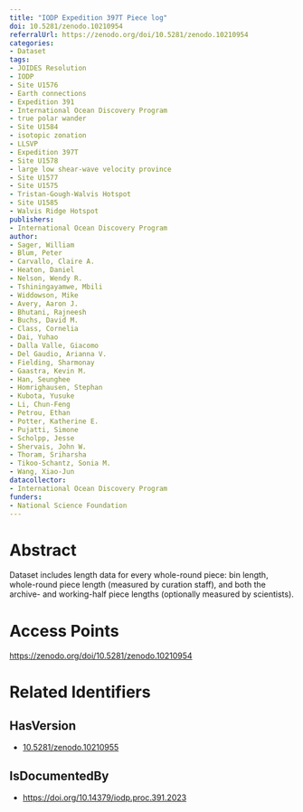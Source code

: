 ```yaml
---
title: "IODP Expedition 397T Piece log"
doi: 10.5281/zenodo.10210954
referralUrl: https://zenodo.org/doi/10.5281/zenodo.10210954
categories:
- Dataset
tags:
- JOIDES Resolution
- IODP
- Site U1576
- Earth connections
- Expedition 391
- International Ocean Discovery Program
- true polar wander
- Site U1584
- isotopic zonation
- LLSVP
- Expedition 397T
- Site U1578
- large low shear-wave velocity province
- Site U1577
- Site U1575
- Tristan-Gough-Walvis Hotspot
- Site U1585
- Walvis Ridge Hotspot
publishers:
- International Ocean Discovery Program
author:
- Sager, William
- Blum, Peter
- Carvallo, Claire A.
- Heaton, Daniel
- Nelson, Wendy R.
- Tshiningayamwe, Mbili
- Widdowson, Mike
- Avery, Aaron J.
- Bhutani, Rajneesh
- Buchs, David M.
- Class, Cornelia
- Dai, Yuhao
- Dalla Valle, Giacomo
- Del Gaudio, Arianna V.
- Fielding, Sharmonay
- Gaastra, Kevin M.
- Han, Seunghee
- Homrighausen, Stephan
- Kubota, Yusuke
- Li, Chun-Feng
- Petrou, Ethan
- Potter, Katherine E.
- Pujatti, Simone
- Scholpp, Jesse
- Shervais, John W.
- Thoram, Sriharsha
- Tikoo-Schantz, Sonia M.
- Wang, Xiao-Jun
datacollector:
- International Ocean Discovery Program
funders:
- National Science Foundation
---
```


# Abstract
Dataset includes length data for every whole-round piece: bin length, whole-round piece length (measured by curation staff), and both the archive- and working-half piece lengths (optionally measured by scientists).

# Access Points
https://zenodo.org/doi/10.5281/zenodo.10210954

# Related Identifiers
## HasVersion
- [10.5281/zenodo.10210955](../../10.5281/zenodo.10210955/)
## IsDocumentedBy
- https://doi.org/10.14379/iodp.proc.391.2023